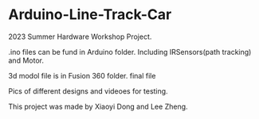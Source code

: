 # Arduino-Line-Track-Car
2023 Summer Hardware Workshop Project.

.ino files can be fund in Arduino folder.
Including IRSensors(path tracking) and Motor.

3d modol file is in Fusion 360 folder.
final file

Pics of different designs and videoes for testing.

This project was made by Xiaoyi Dong and Lee Zheng.
